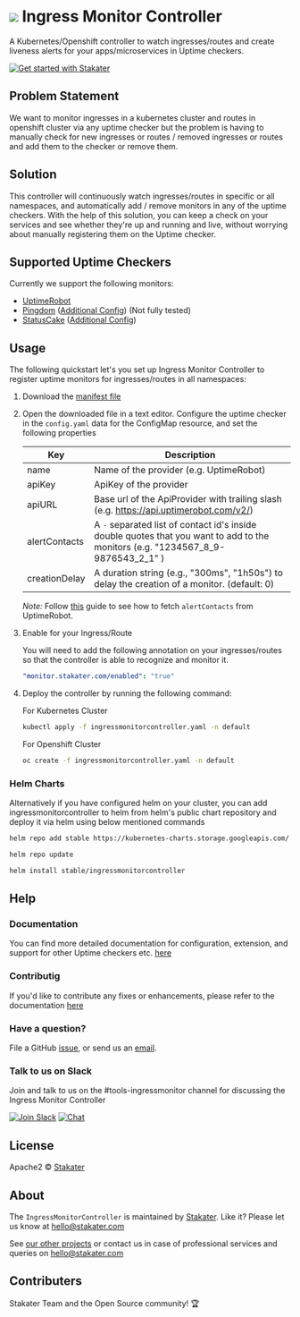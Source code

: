 # ![](assets/web/IMC-round-100px.png) Ingress Monitor Controller

A Kubernetes/Openshift controller to watch ingresses/routes and create liveness alerts for your apps/microservices in Uptime checkers.

[![Get started with Stakater](https://stakater.github.io/README/stakater-github-banner.png)](http://stakater.com/?utm_source=IngressMonitorController&utm_medium=github)

## Problem Statement

We want to monitor ingresses in a kubernetes cluster and routes in openshift cluster via any uptime checker but the problem is having to manually check for new ingresses or routes / removed ingresses or routes and add them to the checker or remove them.

## Solution

This controller will continuously watch ingresses/routes in specific or all namespaces, and automatically add / remove monitors
 in any of the uptime checkers. With the help of this solution, you can keep a check on your services and see whether
  they're up and running and live, without worrying about manually registering them on the Uptime checker.

## Supported Uptime Checkers

Currently we support the following monitors:

- [UptimeRobot](https://uptimerobot.com)
- [Pingdom](https://pingdom.com) ([Additional Config](docs/pingdom-configuration.md)) (Not fully tested)
- [StatusCake](https://www.statuscake.com) ([Additional Config](docs/statuscake-configuration.md))

## Usage

The following quickstart let's you set up Ingress Monitor Controller to register uptime monitors for ingresses/routes in all namespaces:

1. Download the
 [manifest file](https://raw.githubusercontent.com/stakater/IngressMonitorController/master/deployments/kubernetes/ingressmonitorcontroller.yaml)

2. Open the downloaded file in a text editor. Configure the uptime checker in the `config.yaml` data for the ConfigMap resource, and set the following properties

   | Key           | Description                                                                                                                      |
   | ------------- | -------------------------------------------------------------------------------------------------------------------------------- |
   | name          | Name of the provider (e.g. UptimeRobot)                                                                                          |
   | apiKey        | ApiKey of the provider                                                                                                           |
   | apiURL        | Base url of the ApiProvider with trailing slash (e.g. https://api.uptimerobot.com/v2/)                                           |
   | alertContacts | A `-` separated list of contact id's inside double quotes that you want to add to the monitors (e.g. "1234567_8_9-9876543_2_1" ) |
   | creationDelay | A duration string (e.g., "300ms", "1h50s") to delay the creation of a monitor. (default: 0)                                      |

    *Note:* Follow [this](docs/uptimerobot-configuration.md) guide to see how to fetch `alertContacts` from UptimeRobot.

3. Enable for your Ingress/Route

   You will need to add the following annotation on your ingresses/routes so that the controller is able to recognize and monitor it.

   ```yaml
   "monitor.stakater.com/enabled": "true"
   ```
4. Deploy the controller by running the following command:

    For Kubernetes Cluster
   ```bash
   kubectl apply -f ingressmonitorcontroller.yaml -n default
   ```
   For Openshift Cluster
   ```bash
   oc create -f ingressmonitorcontroller.yaml -n default
   ```

### Helm Charts

Alternatively if you have configured helm on your cluster, you can add ingressmonitorcontroller to helm from helm's public chart repository and deploy it via helm using below mentioned commands

 ```bash
helm repo add stable https://kubernetes-charts.storage.googleapis.com/

helm repo update

helm install stable/ingressmonitorcontroller
```

## Help

### Documentation
You can find more detailed documentation for configuration, extension, and support for other Uptime checkers etc. [here](docs/Deploying-to-Kubernetes.md)

### Contributig

If you'd like to contribute any fixes or enhancements, please refer to the documentation [here](CONTRIBUTING.md)

### Have a question?
File a GitHub [issue](https://github.com/stakater/IngressMonitorController/issues), or send us an [email](mailto:hello@stakater.com).

### Talk to us on Slack
Join and talk to us on the #tools-ingressmonitor channel for discussing the Ingress Monitor Controller

[![Join Slack](https://stakater.github.io/README/stakater-join-slack-btn.png)](https://stakater-slack.herokuapp.com/)
[![Chat](https://stakater.github.io/README/stakater-chat-btn.png)](https://stakater.slack.com/messages/CA66MMYSE/)

## License

Apache2 © [Stakater](http://stakater.com)

## About

The `IngressMonitorController` is maintained by [Stakater][website]. Like it? Please let us know at <hello@stakater.com>

See [our other projects][community]
or contact us in case of professional services and queries on <hello@stakater.com>

  [website]: http://stakater.com/
  [community]: https://www.stakater.com/projects-overview.html

## Contributers

Stakater Team and the Open Source community! :trophy:

